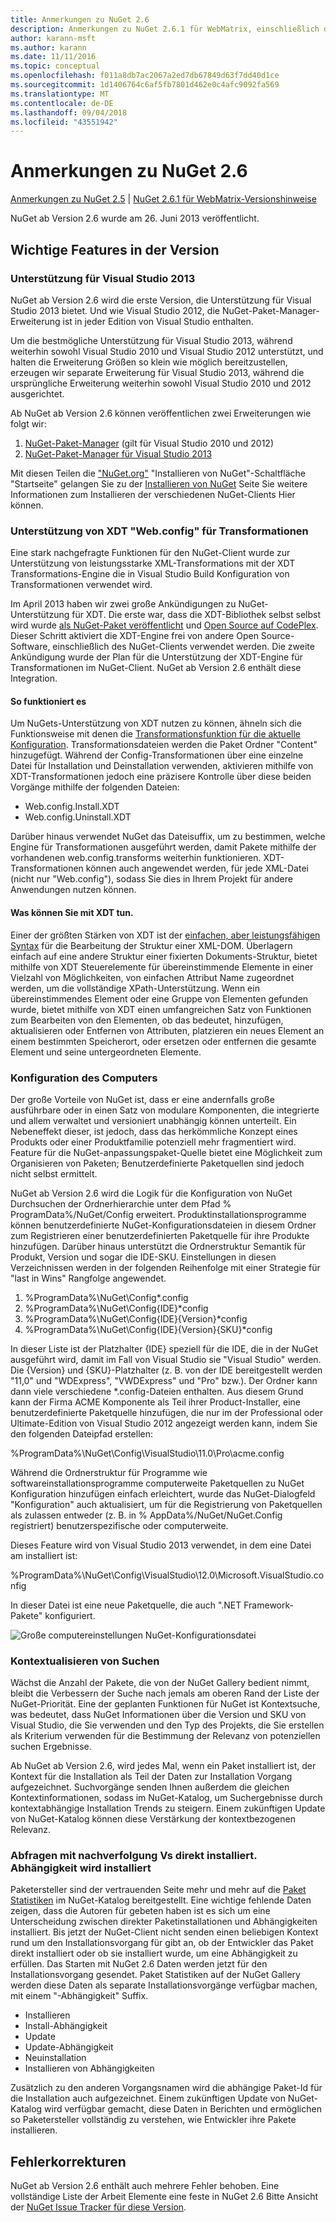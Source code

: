 ```yaml
---
title: Anmerkungen zu NuGet 2.6
description: Anmerkungen zu NuGet 2.6.1 für WebMatrix, einschließlich der bekannten Probleme, Fehlerkorrekturen, hinzugefügter Features und DCRs.
author: karann-msft
ms.author: karann
ms.date: 11/11/2016
ms.topic: conceptual
ms.openlocfilehash: f011a8db7ac2067a2ed7db67849d63f7dd40d1ce
ms.sourcegitcommit: 1d1406764c6af5fb7801d462e0c4afc9092fa569
ms.translationtype: MT
ms.contentlocale: de-DE
ms.lasthandoff: 09/04/2018
ms.locfileid: "43551942"
---
```

# <a name="nuget-26-release-notes"></a>Anmerkungen zu NuGet 2.6

[Anmerkungen zu NuGet 2.5](../release-notes/nuget-2.5.md) | [NuGet 2.6.1 für WebMatrix-Versionshinweise](../release-notes/nuget-2.6.1-for-webmatrix.md)

NuGet ab Version 2.6 wurde am 26. Juni 2013 veröffentlicht.

## <a name="notable-features-in-the-release"></a>Wichtige Features in der Version

### <a name="support-for-visual-studio-2013"></a>Unterstützung für Visual Studio 2013

NuGet ab Version 2.6 wird die erste Version, die Unterstützung für Visual Studio 2013 bietet. Und wie Visual Studio 2012, die NuGet-Paket-Manager-Erweiterung ist in jeder Edition von Visual Studio enthalten.

Um die bestmögliche Unterstützung für Visual Studio 2013, während weiterhin sowohl Visual Studio 2010 und Visual Studio 2012 unterstützt, und halten die Erweiterung Größen so klein wie möglich bereitzustellen, erzeugen wir separate Erweiterung für Visual Studio 2013, während die ursprüngliche Erweiterung weiterhin sowohl Visual Studio 2010 und 2012 ausgerichtet.

Ab NuGet ab Version 2.6 können veröffentlichen zwei Erweiterungen wie folgt wir:

1. [NuGet-Paket-Manager](https://marketplace.visualstudio.com/items?itemName=NuGetTeam.NuGetPackageManager) (gilt für Visual Studio 2010 und 2012)
1. [NuGet-Paket-Manager für Visual Studio 2013](https://marketplace.visualstudio.com/items?itemName=NuGetTeam.NuGetPackageManagerforVisualStudio2013)

Mit diesen Teilen die ["NuGet.org"](https://nuget.org) "Installieren von NuGet"-Schaltfläche "Startseite" gelangen Sie zu der [Installieren von NuGet](../install-nuget-client-tools.md) Seite Sie weitere Informationen zum Installieren der verschiedenen NuGet-Clients Hier können.

<a name="xdt"></a>

### <a name="xdt-webconfig-transformation-support"></a>Unterstützung von XDT "Web.config" für Transformationen

Eine stark nachgefragte Funktionen für den NuGet-Client wurde zur Unterstützung von leistungsstarke XML-Transformations mit der XDT Transformations-Engine die in Visual Studio Build Konfiguration von Transformationen verwendet wird.

Im April 2013 haben wir zwei große Ankündigungen zu NuGet-Unterstützung für XDT. Die erste war, dass die XDT-Bibliothek selbst selbst wird wurde [als NuGet-Paket veröffentlicht](https://nuget.org/packages/Microsoft.Web.Xdt) und [Open Source auf CodePlex](http://xdt.codeplex.com/). Dieser Schritt aktiviert die XDT-Engine frei von andere Open Source-Software, einschließlich des NuGet-Clients verwendet werden. Die zweite Ankündigung wurde der Plan für die Unterstützung der XDT-Engine für Transformationen im NuGet-Client. NuGet ab Version 2.6 enthält diese Integration.

#### <a name="how-it-works"></a>So funktioniert es

Um NuGets-Unterstützung von XDT nutzen zu können, ähneln sich die Funktionsweise mit denen die [Transformationsfunktion für die aktuelle Konfiguration](../create-packages/source-and-config-file-transformations.md).
Transformationsdateien werden die Paket Ordner "Content" hinzugefügt. Während der Config-Transformationen über eine einzelne Datei für Installation und Deinstallation verwenden, aktivieren mithilfe von XDT-Transformationen jedoch eine präzisere Kontrolle über diese beiden Vorgänge mithilfe der folgenden Dateien:

- Web.config.Install.XDT
- Web.config.Uninstall.XDT

Darüber hinaus verwendet NuGet das Dateisuffix, um zu bestimmen, welche Engine für Transformationen ausgeführt werden, damit Pakete mithilfe der vorhandenen web.config.transforms weiterhin funktionieren. XDT-Transformationen können auch angewendet werden, für jede XML-Datei (nicht nur "Web.config"), sodass Sie dies in Ihrem Projekt für andere Anwendungen nutzen können.

#### <a name="what-you-can-do-with-xdt"></a>Was können Sie mit XDT tun.

Einer der größten Stärken von XDT ist der [einfachen, aber leistungsfähigen Syntax](http://msdn.microsoft.com/library/dd465326.aspx) für die Bearbeitung der Struktur einer XML-DOM. Überlagern einfach auf eine andere Struktur einer fixierten Dokuments-Struktur, bietet mithilfe von XDT Steuerelemente für übereinstimmende Elemente in einer Vielzahl von Möglichkeiten, von einfachen Attribut Name zugeordnet werden, um die vollständige XPath-Unterstützung. Wenn ein übereinstimmendes Element oder eine Gruppe von Elementen gefunden wurde, bietet mithilfe von XDT einen umfangreichen Satz von Funktionen zum Bearbeiten von den Elementen, ob das bedeutet, hinzufügen, aktualisieren oder Entfernen von Attributen, platzieren ein neues Element an einem bestimmten Speicherort, oder ersetzen oder entfernen die gesamte Element und seine untergeordneten Elemente.

### <a name="machine-wide-configuration"></a>Konfiguration des Computers

Der große Vorteile von NuGet ist, dass er eine andernfalls große ausführbare oder in einen Satz von modulare Komponenten, die integrierte und allem verwaltet und versioniert unabhängig können unterteilt. Ein Nebeneffekt dieser, ist jedoch, dass das herkömmliche Konzept eines Produkts oder einer Produktfamilie potenziell mehr fragmentiert wird.
Feature für die NuGet-anpassungspaket-Quelle bietet eine Möglichkeit zum Organisieren von Paketen; Benutzerdefinierte Paketquellen sind jedoch nicht selbst ermittelt.

NuGet ab Version 2.6 wird die Logik für die Konfiguration von NuGet Durchsuchen der Ordnerhierarchie unter dem Pfad % ProgramData%/NuGet/Config erweitert. Produktinstallationsprogramme können benutzerdefinierte NuGet-Konfigurationsdateien in diesem Ordner zum Registrieren einer benutzerdefinierten Paketquelle für ihre Produkte hinzufügen. Darüber hinaus unterstützt die Ordnerstruktur Semantik für Produkt, Version und sogar die IDE-SKU. Einstellungen in diesen Verzeichnissen werden in der folgenden Reihenfolge mit einer Strategie für "last in Wins" Rangfolge angewendet.

1. %ProgramData%\NuGet\Config\*.config
2. %ProgramData%\NuGet\Config\{IDE}\*config
3. %ProgramData%\NuGet\Config\{IDE}\{Version}\*config
4. %ProgramData%\NuGet\Config\{IDE}\{Version}\{SKU}\*config

In dieser Liste ist der Platzhalter {IDE} speziell für die IDE, die in der NuGet ausgeführt wird, damit im Fall von Visual Studio sie "Visual Studio" werden. Die {Version} und {SKU}-Platzhalter (z. B. von der IDE bereitgestellt werden "11,0" und "WDExpress", "VWDExpress" und "Pro" bzw.). Der Ordner kann dann viele verschiedene *.config-Dateien enthalten.
Aus diesem Grund kann der Firma ACME Komponente als Teil ihrer Product-Installer, eine benutzerdefinierte Paketquelle hinzufügen, die nur im der Professional oder Ultimate-Edition von Visual Studio 2012 angezeigt werden kann, indem Sie den folgenden Dateipfad erstellen:

%ProgramData%\NuGet\Config\VisualStudio\11.0\Pro\acme.config

Während die Ordnerstruktur für Programme wie softwareinstallationsprogramme computerweite Paketquellen zu NuGet Konfiguration hinzufügen einfach erleichtert, wurde das NuGet-Dialogfeld "Konfiguration" auch aktualisiert, um für die Registrierung von Paketquellen als zulassen entweder (z. B. in % AppData%/NuGet/NuGet.Config registriert) benutzerspezifische oder computerweite.

Dieses Feature wird von Visual Studio 2013 verwendet, in dem eine Datei am installiert ist:

%ProgramData%\NuGet\Config\VisualStudio\12.0\Microsoft.VisualStudio.config

In dieser Datei ist eine neue Paketquelle, die auch ".NET Framework-Pakete" konfiguriert.

![Große computereinstellungen NuGet-Konfigurationsdatei](./media/NuGet-Config-File-Machine-Wide.png)

### <a name="contextualizing-search"></a>Kontextualisieren von Suchen

Wächst die Anzahl der Pakete, die von der NuGet Gallery bedient nimmt, bleibt die Verbessern der Suche nach jemals am oberen Rand der Liste der NuGet-Priorität. Eine der geplanten Funktionen für NuGet ist Kontextsuche, was bedeutet, dass NuGet Informationen über die Version und SKU von Visual Studio, die Sie verwenden und den Typ des Projekts, die Sie erstellen als Kriterium verwenden für die Bestimmung der Relevanz von potenziellen suchen Ergebnisse.

Ab NuGet ab Version 2.6, wird jedes Mal, wenn ein Paket installiert ist, der Kontext für die Installation als Teil der Daten zur Installation Vorgang aufgezeichnet.  Suchvorgänge senden Ihnen außerdem die gleichen Kontextinformationen, sodass im NuGet-Katalog, um Suchergebnisse durch kontextabhängige Installation Trends zu steigern.  Einem zukünftigen Update von NuGet-Katalog können diese Verstärkung der kontextbezogenen Relevanz.

### <a name="tracking-direct-installs-vs-dependency-installs"></a>Abfragen mit nachverfolgung Vs direkt installiert. Abhängigkeit wird installiert

Paketersteller sind der vertrauenden Seite mehr und mehr auf die [Paket Statistiken](http://blog.nuget.org/20130226/Introducing-Package-Statistics.html) im NuGet-Katalog bereitgestellt.  Eine wichtige fehlende Daten zeigen, dass die Autoren für gebeten haben ist es sich um eine Unterscheidung zwischen direkter Paketinstallationen und Abhängigkeiten installiert.  Bis jetzt der NuGet-Client nicht senden einen beliebigen Kontext rund um den Installationsvorgang für gibt an, ob der Entwickler das Paket direkt installiert oder ob sie installiert wurde, um eine Abhängigkeit zu erfüllen.
Das Starten mit NuGet 2.6 Daten werden jetzt für den Installationsvorgang gesendet.  Paket Statistiken auf der NuGet Gallery werden diese Daten als separate Installationsvorgänge verfügbar machen, mit einem "-Abhängigkeit" Suffix.

* Installieren
* Install-Abhängigkeit
* Update
* Update-Abhängigkeit
* Neuinstallation
* Installieren von Abhängigkeiten

Zusätzlich zu den anderen Vorgangsnamen wird die abhängige Paket-Id für die Installation auch aufgezeichnet.  Einem zukünftigen Update von NuGet-Katalog wird verfügbar gemacht, diese Daten in Berichten und ermöglichen so Paketersteller vollständig zu verstehen, wie Entwickler ihre Pakete installieren.

## <a name="bug-fixes"></a>Fehlerkorrekturen

NuGet ab Version 2.6 enthält auch mehrere Fehler behoben. Eine vollständige Liste der Arbeit Elemente eine feste in NuGet 2.6 Bitte Ansicht der [NuGet Issue Tracker für diese Version](https://nuget.codeplex.com/workitem/list/advanced?keyword=&status=Closed&type=All&priority=All&release=NuGet%202.6&assignedTo=All&component=All&sortField=LastUpdatedDate&sortDirection=Descending&page=0&reasonClosed=All).